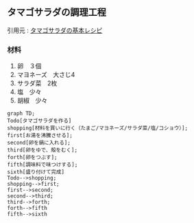 ## タマゴサラダの調理工程
引用元 : [タマゴサラダの基本レシピ](https://www.kewpie.co.jp/recipes/basicsalad/salad11/)
### 材料
1. 卵　３個
2. マヨネーズ　大さじ4
3. サラダ菜　2枚
4. 塩　少々
5. 胡椒　少々
```mermaid
graph TD;
Todo[タマゴサラダを作る]
shopping[材料を買いに行く（たまご/マヨネーズ/サラダ菜/塩/コショウ）];
first[お湯を沸騰させる];
second[卵を鍋に入れる];
third[卵をゆで、殻をむく];
forth[卵をつぶす];
fifth[調味料で味つけする];
sixth[盛り付けて完成]
Todo-->shopping;
shopping-->first;
first-->second;
second-->third;
third-->forth;
forth-->fifth
fifth-->sixth
```
